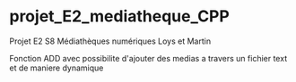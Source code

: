 # projet_E2_mediatheque_CPP
Projet E2 S8 Médiathèques numériques Loys et Martin

Fonction ADD avec possibilite d'ajouter des medias a travers un fichier text et de maniere dynamique

